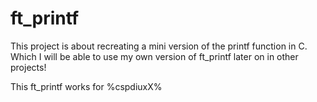 # ft_printf

This project is about recreating a mini version of the printf function in C.
Which I will be able to use my own version of ft_printf later on in other projects!

This ft_printf works for %cspdiuxX%
